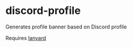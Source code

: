 # discord-profile
Generates profile banner based on Discord profile

Requires [lanyard](https://github.com/Phineas/lanyard)
